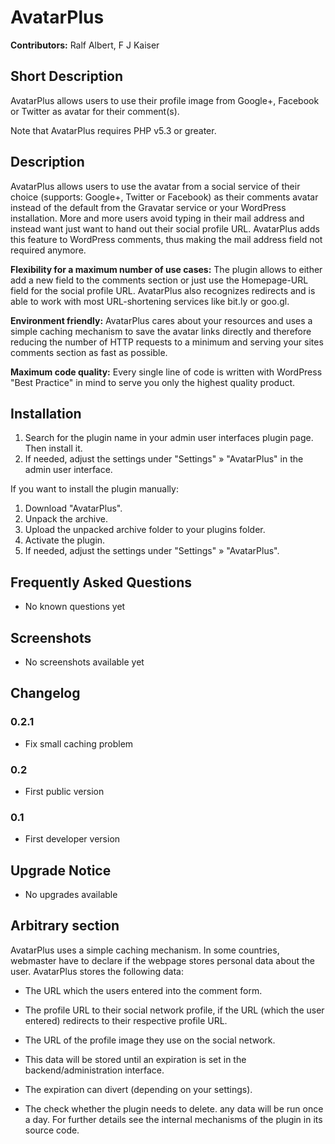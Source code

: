 # AvatarPlus #

**Contributors:** Ralf Albert, F J Kaiser

## Short Description ##
AvatarPlus allows users to use their profile image from Google+, Facebook or Twitter as avatar for their comment(s).

Note that AvatarPlus requires PHP v5.3 or greater.

## Description ##
AvatarPlus allows users to use the avatar from a social service of their choice (supports: Google+, Twitter or Facebook) as their comments avatar instead of the default from the Gravatar service or your WordPress installation. More and more users avoid typing in their mail address and instead want just want to hand out their social profile URL. AvatarPlus adds this feature to WordPress comments, thus making the mail address field not required anymore.

**Flexibility for a maximum number of use cases:** The plugin allows to either add a new field to the comments section or just use the Homepage-URL field for the social profile URL. AvatarPlus also recognizes redirects and is able to work with most URL-shortening services like bit.ly or goo.gl.

**Environment friendly:** AvatarPlus cares about your resources and uses a simple caching mechanism to save the avatar links directly and therefore reducing the number of HTTP requests to a minimum and serving your sites comments section as fast as possible.

**Maximum code quality:** Every single line of code is written with WordPress "Best Practice" in mind to serve you only the highest quality product.


## Installation ##
1. Search for the plugin name in your admin user interfaces plugin page. Then install it.
2. If needed, adjust the settings under "Settings" » "AvatarPlus" in the admin user interface.

If you want to install the plugin manually:

1. Download "AvatarPlus".
2. Unpack the archive.
3. Upload the unpacked archive folder to your plugins folder.
4. Activate the plugin.
5. If needed, adjust the settings under "Settings" » "AvatarPlus".

## Frequently Asked Questions ##
 - No known questions yet

## Screenshots ##
 - No screenshots available yet

## Changelog ##

### 0.2.1 ###
* Fix small caching problem

### 0.2 ###
* First public version

### 0.1 ###
* First developer version

## Upgrade Notice ##
 - No upgrades available

## Arbitrary section ##
AvatarPlus uses a simple caching mechanism. In some countries, webmaster have to declare if the webpage stores personal data about the user. AvatarPlus stores the following data:

 - The URL which the users entered into the comment form.
 - The profile URL to their social network profile, if the URL (which the user entered) redirects to their respective profile URL.
 - The URL of the profile image they use on the social network.

 - This data will be stored until an expiration is set in the backend/administration interface.
 - The expiration can divert (depending on your settings).
 - The check whether the plugin needs to delete. any data will be run once a day. For further details see the internal mechanisms of the plugin in its source code.